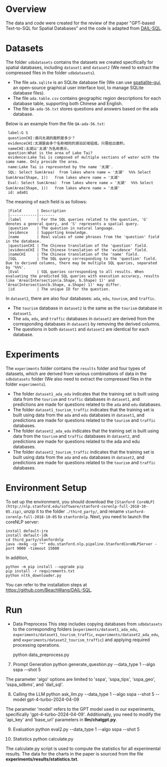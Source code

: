 Overview
=

The data and code were created for the review of the paper "GPT-based Text-to-SQL for Spatial Databases" and the code is adapted from [DAIL-SQL](https://github.com/BeachWang/DAIL-SQL).

Datasets
=

The folder `sdbdatasets` contains the datasets we created specifically for spatial databases, including `dataset1` and `dataset2` (We need to extract the compressed files in the folder `sdbdatasets`). <br>
* The file `ada.sqlite` is an SQLite database file (We can use [spatialite-gui](https://www.gaia-gis.it/fossil/spatialite_gui/index), an open-source graphical user interface tool, to manage SQLite database files). <br>
* The file `ada.table.csv` contains geographic region descriptions for each database table, supporting both Chinese and English. <br>
* The file `QA-ada-56.txt` stores questions and answers based on the ada database. <br>

Below is an example from the file `QA-ada-56.txt`: <br>

     label:G S
     questionCHI:请问太湖的面积是多少？
     evidenceCHI:太湖是由多个名称相同的湖泊区域组成。只需给出面积。
     nameCHI:太湖以'太湖'为名称表示。
     question:What is the area of Lake Tai?
     evidence:Lake Tai is composed of multiple sections of water with the same name. Only provide the area.
     name:Lake Tai is represented by the name '太湖'.
     SQL: Select Sum(Area)  from lakes where name = '太湖'  %%% Select Sum(Area(Shape, 1))   from lakes where name = '太湖'
     Eval: Select Sum(Area)  from lakes where name = '太湖'  %%% Select Sum(Area(Shape, 1))   from lakes where name = '太湖'
     id: ada01
 




The meaning of each field is as follows:  


     |Field       | Description  
     |------------|-------
     |label       | For the SQL queries related to the question, 'G' denotes a general query, and 'S' represents a spatial query.
     |question    | The question in natural language. 
     |evidence    | Supporting knowledge.
     |name        | Real values of some phrases from the 'question' field in the database. 
     |questionCHI | The Chinese translation of the 'question' field.
     |evidenceCHI | The Chinese translation of the 'evidence' field.
     |nameCHI     | The Chinese translation of the 'name' field.
     |SQL         | The SQL query corresponding to the 'question' field. Due to derived columns, there may be multiple SQL queries, separated by '%%%'. 
     |Eval        | SQL queries corresponding to all results. When evaluating the predicted SQL queries with execution accuracy, results like 'Area(Intersection(a.Shape, b.Shape) 1)' and 'Area(Intersection(b.Shape, a.Shape) 1)' may differ. 
     |id          | The unique ID for the question.  


In `dataset2`, there are also four databases: `ada`, `edu`, `tourism`, and `traffic`.  
* The `tourism` database in `dataset2` is the same as the `tourism` database in `dataset1`.  
* The `ada`, `edu`, and `traffic` databases in `dataset2`  are derived from the corresponding databases in `dataset1`  by removing the derived columns.  
* The questions in both `dataset1`  and `dataset2`  are identical for each database.

Experiments
=

The `experiments` folder contains the `results` folder and four types of datasets, which are derived from various combinations of data in the `sdbdatasets` folder (We  also need to extract the compressed files in the folder `experiments`).
* The folder `dataset1_ada_edu` indicates that the training set is built using data from the `tourism` and `traffic` databases in `dataset1`, and predictions are made for questions related to the `ada` and `edu` databases.
* The folder `dataset1_tourism_traffic` indicates that the training set is built using data from the `ada` and `edu` databases in `dataset1`, and predictions are made for questions related to the `tourism` and `traffic` databases.
* The folder `dataset2_ada_edu` indicates that the training set is built using data from the `tourism` and `traffic` databases in `dataset2`, and predictions are made for questions related to the ada and edu databases.
* The folder `dataset2_tourism_traffic` indicates that the training set is built using data from the `ada` and `edu` databases in `dataset2`, and predictions are made for questions related to the `tourism` and `traffic` databases.


Environment Setup
=
    

   To set up the environment, you should download the `[Stanford CoreNLP](http://nlp.stanford.edu/software/stanford-corenlp-full-2018-10-05.zip)`, unzip it to the folder `./third_party/`, and rename `stanford-corenlp-full-2018-10-05` to `stanfordnlp`. Next, you need to launch the coreNLP server:



    install default-jre
    install default-jdk
    cd third_party/stanfordnlp
    java -mx4g -cp "*" edu.stanford.nlp.pipeline.StanfordCoreNLPServer -port 9000 -timeout 15000


   
   In addition,
   
   

    python -m pip install --upgrade pip
    pip install -r requirements.txt
    python nltk_downloader.py



   You can refer to the installation steps at https://github.com/BeachWang/DAIL-SQL.

Run
=

* Data Preprocess
This step includes copying databases from `sdbdatasets` to the corresponding folders (`experiments/dataset1_ada_edu`, `experiments/dataset1_tourism_traffic`,  `experiments/dataset2_ada_edu`, and `experiments/dataset2_tourism_traffic`) and applying required processing operations.

   python data_preprocess.py


7. Prompt Generation
   python generate_question.py --data_type 1 --algo sspa --shot 5

  The parameter 'algo' options are limited to 'sspa', 'sspa_tips', 'sspa_geo', 'sspa_sdbms', and 'dail_sql'.

8. Calling the LLM
   python ask_llm.py --data_type 1 --algo sspa --shot 5 --model gpt-4-turbo-2024-04-09
   
  The parameter 'model' refers to the GPT model used in our experiments, specifically 'gpt-4-turbo-2024-04-09'. Additionally, you need to modify the 'api_key' and 'base_url' parameters in **llm/chatgpt.py**.

9. Evaluation
   python eval2.py --data_type 1 --algo sspa --shot 5

10. Statistics
   python calculate.py
   
  The calculate.py script is used to compute the statistics for all experimental results. The data for the charts in the paper is sourced from the file **experiments/results/statistics.txt**.
    

